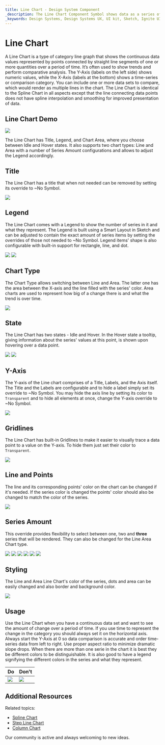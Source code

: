 ```yaml
---
title: Line Chart - Design System Component
_description: The Line Chart Component Symbol shows data as a series of points connected by straight lines.
_keywords: Design Systems, Design Systems UX, UI kit, Sketch, Ignite UI for Angular, Sketch to Angular, Sketch to Angular, Angular, Angular Design System, Export code from Sketch, Design Kits for Angular, Sketch HTML, Sketch to HTML, Sketch UI kits
---
```


# Line Chart

 A Line Chart is a type of category line graph that shows the continuous data values represented by points connected by straight line segments of one or more quantities over a period of time. It’s often used to show trends and perform comparative analysis. The Y-Axis (labels on the left side) shows numeric values, while the X-Axis (labels at the bottom) shows a time-series or comparison category. You can include one or more data sets to compare, which would render as multiple lines in the chart. The Line Chart is identical to the Spline Chart in all aspects except that the line connecting data points does not have spline interpolation and smoothing for improved presentation of data.


## Line Chart Demo

<img class="responsive-img" src="../images/line_chart_demo.png" srcset="../images/line_chart_demo@2x.png 2x" />

The Line Chart has Title, Legend, and Chart Area, where you choose between Idle and Hover states. It also supports two chart types: Line and Area with a number of Series Amount configurations and allows to adjust the Legend accordingly.

## Title

The Line Chart has a title that when not needed can be removed by setting its override to ~No Symbol.

<img class="responsive-img" src="../images/line_chart_title.png" srcset="../images/line_chart_title@2x.png 2x" />

## Legend

The Line Chart comes with a Legend to show the number of series in it and what they represent. The Legend is built using a Smart Layout in Sketch and can be adjusted to contain the exact amount of series items by setting the overrides of those not needed to ~No Symbol. Legend items' shape is also configurable with built-in support for rectangle, line, and dot.

<img class="responsive-img" src="../images/line_chart_legend.png" srcset="../images/line_chart_legend@2x.png 2x" />
<img class="responsive-img" src="../images/line_chart_legend-off.png" srcset="../images/line_chart_legend-off@2x.png 2x" />

## Chart Type

The Chart Type allows switching between Line and Area. The latter one has the area between the X-axis and the line filled with the series' color. Area charts are used to represent how big of a change there is and what the trend is over time.

<img class="responsive-img" src="../images/line_area_chart_three_series.png" srcset="../images/line_area_chart_three_series@2x.png 2x" />

## State

The Line Chart has two states - Idle and Hover. In the Hover state a tooltip, giving information about the series' values at this point, is shown upon hovering over a data point.

<img class="responsive-img" src="../images/line_area_chart_tooltip-off.png" srcset="../images/line_area_chart_tooltip-off@2x.png 2x" />
<img class="responsive-img" src="../images/line_area_chart_tooltip-on.png" srcset="../images/line_area_chart_tooltip-on@2x.png 2x" />

## Y-Axis

The Y-axis of the Line chart comprises of a Title, Labels, and the Axis itself. The Title and the Labels are configurable and to hide a label simply set its override to ~No Symbol. You may hide the axis line by setting its color to `Transparent` and to hide all elements at once, change the Y-axis override to ~No Symbol.

<img class="responsive-img" src="../images/line_chart_yaxis.png" srcset="../images/line_chart_yaxis@2x.png 2x" />

## Gridlines

The Line Chart has built-in Gridlines to make it easier to visually trace a data point to a value on the Y-axis. To hide them just set their color to `Transparent`.

<img class="responsive-img" src="../images/line_chart_gridlines.png" srcset="../images/line_chart_gridlines@2x.png 2x" />

## Line and Points

The line and its corresponding points' color on the chart can be changed if it's needed. If the series color is changed the points' color should also be changed to match the color of the series.

<img class="responsive-img" src="../images/line_chart_colors.png" srcset="../images/line_chart_colors@2x.png 2x" />

## Series Amount

This override provides flexibility to select between one, two and **three** series that will be rendered. They can also be changed for the Line Area Chart type.

<img class="responsive-img" src="../images/line_chart_one_series.png" srcset="../images/line_chart_one_series@2x.png 2x" />
<img class="responsive-img" src="../images/line_chart_two_series.png" srcset="../images/line_chart_two_series@2x.png 2x" />
<img class="responsive-img" src="../images/line_chart_three_series.png" srcset="../images/line_chart_three_series@2x.png 2x" />

<img class="responsive-img" src="../images/line_area_chart_one_series.png" srcset="../images/line_area_chart_one_series@2x.png 2x" />
<img class="responsive-img" src="../images/line_area_chart_two_series.png" srcset="../images/line_area_chart_two_series@2x.png 2x" />
<img class="responsive-img" src="../images/line_area_chart_three_series.png" srcset="../images/line_area_hart_three_series@2x.png 2x" />

## Styling

The Line and Area Line Chart's color of the series, dots and area can be easily changed and also border and background color.

<img class="responsive-img" src="../images/line_chart_styling.png" srcset="../images/line_chart_styling@2x.png 2x" />

## Usage

Use the Line Chart when you have a continuous data set and want to see the amount of change over a period of time. If you use time to represent the change in the category you should always set it on the horizontal axis. Always start the Y-Axis at 0 so data comparison is accurate and order time-series data from left to right. Use proper aspect ratio to minimize dramatic slope drops. When there are more than one serie in the chart it is best they be different colors to be distinguishable. It is also good to have a legend signifying the different colors in the series and what they represent.


 | Do                                                                                             | Don't                                                                                              |
| ---------------------------------------------------------------------------------------------- | -------------------------------------------------------------------------------------------------- |
| <img class="responsive-img" src="../images/line_chart_do1.png" srcset="../images/line_chart_do1@2x.png 2x" /> | <img class="responsive-img" src="../images/line_chart_dont1.png" srcset="../images/line_chart_dont1@2x.png 2x" /> | 

## Additional Resources

Related topics:

- [Spline Chart](spline-chart.md)
- [Step Line Chart](step-line-chart.md)
- [Column Chart](column-chart.md)

Our community is active and always welcoming to new ideas.
